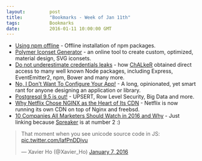 ```yaml
---
layout:         post
title:          "Bookmarks - Week of Jan 11th"
tags:           Bookmarks
date:           2016-01-11 10:00:00 GMT
---
```


- [Using npm offline](https://addyosmani.com/blog/using-npm-offline/) - Offline installation of npm packages.
- [Polymer Iconset Generator](https://poly-icon.appspot.com/) - an online tool to create custom, optimized, material design, SVG iconsets.
- [Do not underestimate credentials leaks](https://github.com/ChALkeR/notes/blob/master/Do-not-underestimate-credentials-leaks.md) - how [ChALkeR](https://github.com/ChALkeR) obtained direct access to many well known Node packages, including Express, EventEmitter2, npm, Bower and many more.
- [No, I Don't Want To Configure Your App!](http://robotlolita.me/2016/01/09/no-i-dont-want-to-configure-your-app.html) - A long, opinionated, yet smart rant for anyone designing an application or library.
- [Postgresql 9.5 is out!](http://www.postgresql.org/docs/9.5/static/release-9-5.html) - UPSERT, Row Level Security, Big Data and more.
- [Why Netflix Chose NGINX as the Heart of Its CDN](https://www.nginx.com/blog/why-netflix-chose-nginx-as-the-heart-of-its-cdn/) - Netflix is now running its own CDN on top of Nginx and freebsd.
- [10 Companies All Marketers Should Watch in 2016 and Why](https://www.linkedin.com/pulse/10-companies-all-marketers-should-watch-2016-why-geoffrey-colon) - Just linking because [Spreaker](https://www.spreaker.com) is at number 2 :)


<blockquote class="twitter-tweet" lang="en"><p lang="en" dir="ltr">That moment when you see unicode source code in JS: <a href="https://t.co/lafPnDDjvu">pic.twitter.com/lafPnDDjvu</a></p>&mdash; Xavier Ho (@Xavier_Ho) <a href="https://twitter.com/Xavier_Ho/status/685248002508754944">January 7, 2016</a></blockquote>
<script async src="//platform.twitter.com/widgets.js" charset="utf-8"></script>
